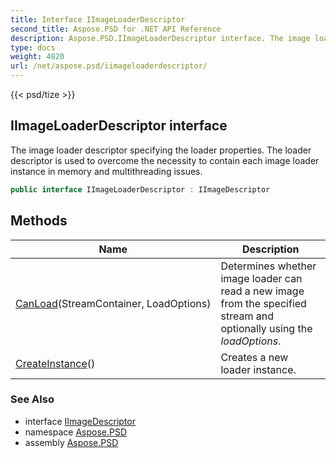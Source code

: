 ```yaml
---
title: Interface IImageLoaderDescriptor
second_title: Aspose.PSD for .NET API Reference
description: Aspose.PSD.IImageLoaderDescriptor interface. The image loader descriptor specifying the loader properties. The loader descriptor is used to overcome the necessity to contain each image loader instance in memory and multithreading issues
type: docs
weight: 4820
url: /net/aspose.psd/iimageloaderdescriptor/
---
```

{{< psd/tize >}}
## IImageLoaderDescriptor interface

The image loader descriptor specifying the loader properties. The loader descriptor is used to overcome the necessity to contain each image loader instance in memory and multithreading issues.

```csharp
public interface IImageLoaderDescriptor : IImageDescriptor
```

## Methods

| Name | Description |
| --- | --- |
| [CanLoad](../../aspose.psd/iimageloaderdescriptor/canload/)(StreamContainer, LoadOptions) | Determines whether image loader can read a new image from the specified stream and optionally using the *loadOptions*. |
| [CreateInstance](../../aspose.psd/iimageloaderdescriptor/createinstance/)() | Creates a new loader instance. |

### See Also

* interface [IImageDescriptor](../iimagedescriptor/)
* namespace [Aspose.PSD](../../aspose.psd/)
* assembly [Aspose.PSD](../../)


